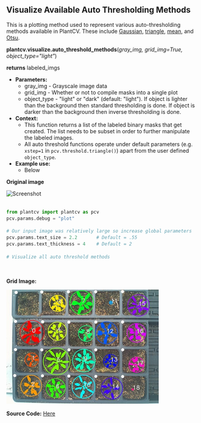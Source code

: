 ## Visualize Available Auto Thresholding Methods 

This is a plotting method used to represent various auto-thresholding methods available in PlantCV. These include [Gaussian](gaussian_threshold.md),
[triangle](triangle_threshold.md), [mean](mean_threshold.md), and [Otsu](otsu_threshold.md). 

**plantcv.visualize.auto_threshold_methods**(*gray_img, grid_img=True, object_type="light"*)

**returns** labeled_imgs

- **Parameters:**
    - gray_img - Grayscale image data 
    - grid_img - Whether or not to compile masks into a single plot
    - object_type - "light" or "dark" (default: "light"). If object is lighter than the background then standard 
    thresholding is done. If object is darker than the background then inverse thresholding is done. 
- **Context:**
    - This function returns a list of the labeled binary masks that get created. The list needs to be subset in order to further 
    manipulate the labeled images. 
    - All auto threshold functions operate under default parameters (e.g. `xstep=1` in `pcv.threshold.triangle()`) apart from the 
    user defined `object_type`.
- **Example use:**
    - Below

**Original image**

![Screenshot](img/tutorial_images/vis/original_image.jpg)

```python

from plantcv import plantcv as pcv
pcv.params.debug = "plot"

# Our input image was relatively large so increase global parameters 
pcv.params.text_size = 2.2       # Default = .55
pcv.params.text_thickness = 4    # Default = 2

# Visualize all auto threshold methods  

                                       
```

**Grid Image:** 

![Screenshot](img/documentation_images/visualize_clustered_contours/contour_cluster_img.jpg)


**Source Code:** [Here](https://github.com/danforthcenter/plantcv/blob/master/plantcv/plantcv/visualize/auto_threshold_methods.py)
